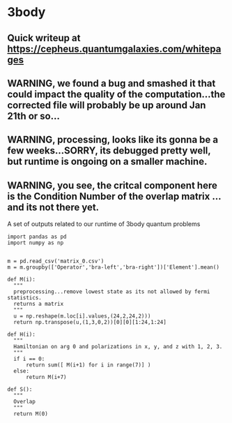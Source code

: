 # 3body

## Quick writeup at https://cepheus.quantumgalaxies.com/whitepages

## WARNING, we found a bug and smashed it that could impact the quality of the computation...the corrected file will probably be up around Jan 21th or so...

## WARNING, processing, looks like its gonna be a few weeks...SORRY, its debugged pretty well, but runtime is ongoing on a smaller machine. 
## WARNING, you see, the critcal component here is the Condition Number of the overlap matrix ... and its not there yet.


A set of outputs related to our runtime of 3body quantum problems

    import pandas as pd
    import numpy as np


    m = pd.read_csv('matrix_0.csv')
    m = m.groupby(['Operator','bra-left','bra-right'])['Element'].mean()

    def M(i):
      """
      preprocessing...remove lowest state as its not allowed by fermi statistics.
      returns a matrix
      """
      u = np.reshape(m.loc[i].values,(24,2,24,2)))
      return np.transpose(u,(1,3,0,2))[0][0][1:24,1:24]

    def H(i):
      """
      Hamiltonian on arg 0 and polarizations in x, y, and z with 1, 2, 3.
      """
      if i == 0: 
          return sum([ M(i+1) for i in range(7)] )
      else:
          return M(i+7)
      
    def S():
      """
      Overlap
      """  
      return M(0)
  
  
